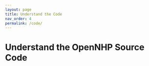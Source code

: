 ```yaml
---
layout: page
title: Understand the Code
nav_order: 4
permalink: /code/
---
```


# Understand the OpenNHP Source Code


